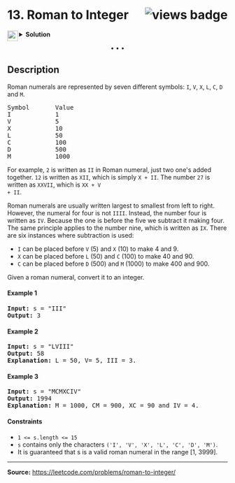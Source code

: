 <h1>
13. Roman to Integer
<img src="https://tinyurl.com/2p8cbysa" align="right" alt="views badge">
</h1>

<details>
<summary>
    <img src="https://git.io/JDE5D" height="24" align="left" alt="swift">
    <b>Solution</b>
</summary>

<br/>

```swift
class Solution {
    
    private let dict: [Character:Int] = ["I":1,"V":5,"X":10,"L":50,"C":100,"D":500,"M":1000]
    
    func romanToInt(_ s: String) -> Int {
        var prev = 0, out = 0
        for i in s {
            let val = dict[i] ?? 0
            out += val <= prev ? prev : -prev
            prev = val
        }
        out += prev
        return out
    }
}
```

<p>
<a href="https://gist.github.com/asahiocean/e67c7625c87483f140213cbe0c5dcd50">
<img src="https://git.io/JDNlC" alt="GitHub Gist" height="18" align="center">
</a>
<a href="https://leetcode.com/problems/roman-to-integer/discuss/1136349/">
<img src="https://git.io/JDSVA" alt="LeetCode Discuss" height="28" align="right">
</a>
</p>
    
</details>

<p align="center">• • •</p>

<h2>Description</h2>

<p>
Roman numerals are represented by seven different symbols: <code>I</code>, <code>V</code>, <code>X</code>, <code>L</code>, <code>C</code>, <code>D</code> and <code>M</code>.

<pre>
Symbol       Value
I            1
V            5
X            10
L            50
C            100
D            500
M            1000
</pre>

For example, <code>2</code> is written as <code>II</code> in Roman numeral, just two one&#39;s added together. <code>12</code> is written as <code>XII</code>, which is simply <code>X + II</code>. The number <code>27</code> is written as <code>XXVII</code>, which is <code>XX + V + II</code>.

Roman numerals are usually written largest to smallest from left to right. However, the numeral for four is not <code>IIII</code>. Instead, the number four is written as <code>IV</code>. Because the one is before the five we subtract it making four. The same principle applies to the number nine, which is written as <code>IX</code>. There are six instances where subtraction is used:

<ul>
<li><code>I</code> can be placed before <code>V</code> (5) and <code>X</code> (10) to make 4 and 9. </li>
<li><code>X</code> can be placed before <code>L</code> (50) and <code>C</code> (100) to make 40 and 90. </li>
<li><code>C</code> can be placed before <code>D</code> (500) and <code>M</code> (1000) to make 400 and 900.</li>
</ul>

Given a roman numeral, convert it to an integer.

</p>

<h4>Example 1</h4>

<pre>
<b>Input:</b> s = "III"
<b>Output:</b> 3
</pre>

<h4>Example 2</h4>

<pre>
<b>Input:</b> s = "LVIII"
<b>Output:</b> 58
<b>Explanation:</b> L = 50, V= 5, III = 3.
</pre>

<h4>Example 3</h4>

<pre>
<b>Input:</b> s = "MCMXCIV"
<b>Output:</b> 1994
<b>Explanation:</b> M = 1000, CM = 900, XC = 90 and IV = 4.
</pre>

<h4>Constraints</h4>

<ul>
<li><code>1 <= s.length <= 15</code></li>
<li><code>s</code> contains only the characters <code>('I', 'V', 'X', 'L', 'C', 'D', 'M')</code>.</li>
<li>It is guaranteed that s is a valid roman numeral in the range [1, 3999].</li>
</ul>

<hr>

<b>Source:</b> https://leetcode.com/problems/roman-to-integer/